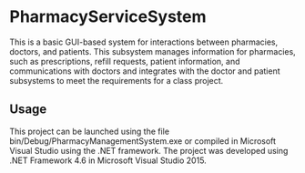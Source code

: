 # PharmacyServiceSystem
This is a basic GUI-based system for interactions between pharmacies, doctors, and patients. This subsystem manages information for pharmacies, such as prescriptions, refill requests, patient information, and communications with doctors and integrates with the doctor and patient subsystems to meet the requirements for a class project. 

## Usage
This project can be launched using the file bin/Debug/PharmacyManagementSystem.exe or compiled in Microsoft Visual Studio using the .NET framework. The project was developed using .NET Framework 4.6 in Microsoft Visual Studio 2015.
